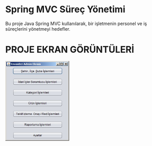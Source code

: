 # Spring MVC Süreç Yönetimi
Bu proje Java Spring MVC kullanılarak, bir işletmenin personel ve iş süreçlerini yönetmeyi hedefler.

# PROJE EKRAN GÖRÜNTÜLERİ
<p>
  
<a href="https://github.com/hakanozer/Envanter/blob/master/Ekran_Goruntuleri/4.jpg" target="_blank">
<img src="https://github.com/hakanozer/Envanter/blob/master/Ekran_Goruntuleri/4.jpg" width="200" style="max-width:100%;"></a>

</p>

